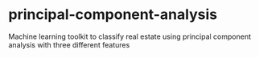 # principal-component-analysis
Machine learning toolkit to classify real estate using principal component analysis with three different features
